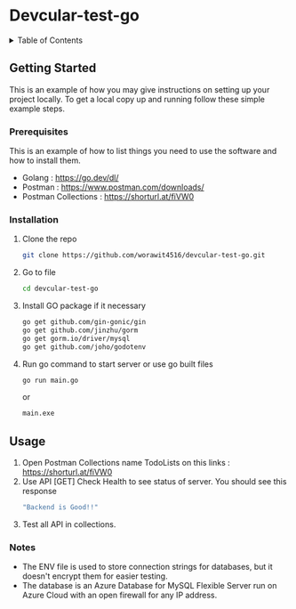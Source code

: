 # Devcular-test-go

<!-- TABLE OF CONTENTS -->
<details>
  <summary>Table of Contents</summary>
  <ol>
    <li>
      <a href="#getting-started">Getting Started</a>
      <ul>
        <li><a href="#prerequisites">Prerequisites</a></li>
        <li><a href="#installation">Installation</a></li>
      </ul>
    </li>
    <li><a href="#usage">Usage</a></li>
    <li><a href="#notes">Notes</a></li>
  </ol>
</details>

## Getting Started

This is an example of how you may give instructions on setting up your project locally.
To get a local copy up and running follow these simple example steps.

### Prerequisites

This is an example of how to list things you need to use the software and how to install them.

- Golang : https://go.dev/dl/
- Postman : https://www.postman.com/downloads/
- Postman Collections : https://shorturl.at/fiVW0

### Installation

1. Clone the repo
   ```sh
   git clone https://github.com/worawit4516/devcular-test-go.git
   ```
2. Go to file
   ```sh
   cd devcular-test-go
   ```
3. Install GO package if it necessary
   ```sh
   go get github.com/gin-gonic/gin
   go get github.com/jinzhu/gorm
   go get gorm.io/driver/mysql
   go get github.com/joho/godotenv
   ```
4. Run go command to start server or use go built files
   ```sh
   go run main.go
   ```
   or
   <br>
   ```sh
   main.exe
   ```

   
## Usage

1. Open Postman Collections name TodoLists on this links : https://shorturl.at/fiVW0
2. Use API [GET] Check Health to see status of server. You should see this response                           
   ```sh
   "Backend is Good!!" 
   ```
4. Test all API in collections.
    
### Notes
* The ENV file is used to store connection strings for databases, but it doesn't encrypt them for easier testing.
* The database is an Azure Database for MySQL Flexible Server run on Azure Cloud with an open firewall for any IP address.
